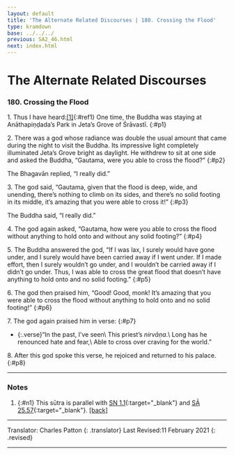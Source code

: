 ```yaml
---
layout: default
title: 'The Alternate Related Discourses | 180. Crossing the Flood'
type: kramdown
base: ../../../
previous: SA2_46.html
next: index.html
---
```


# The Alternate Related Discourses
### 180. Crossing the Flood

1\. Thus I have heard:[\[1\]](#n1){:#ref1} One time, the Buddha was staying at Anāthapiṇḍada’s Park in Jeta’s Grove of Śrāvastī.
{:#p1}

2\. There was a god whose radiance was double the usual amount that came during the night to visit the Buddha. Its impressive light completely illuminated Jeta’s Grove bright as daylight. He withdrew to sit at one side and asked the Buddha, “Gautama, were you able to cross the flood?”
{:#p2}

The Bhagavān replied, “I really did.”

3\. The god said, “Gautama, given that the flood is deep, wide, and unending, there’s nothing to climb on its sides, and there’s no solid footing in its middle, it’s amazing that you were able to cross it!”
{:#p3}

The Buddha said, “I really did.”

4\. The god again asked, “Gautama, how were you able to cross the flood without anything to hold onto and without any solid footing?”
{:#p4}

5\. The Buddha answered the god, “If I was lax, I surely would have gone under, and I surely would have been carried away if I went under. If I made effort, then I surely wouldn’t go under, and I wouldn’t be carried away if I didn’t go under. Thus, I was able to cross the great flood that doesn’t have anything to hold onto and no solid footing.”
{:#p5}

6\. The god then praised him, “Good! Good, monk! It’s amazing that you were able to cross the flood without anything to hold onto and no solid footing!”
{:#p6}

7\. The god again praised him in verse:
{:#p7}

* {:.verse}“In the past, I’ve seen\\
This priest’s <em>nirvāṇa</em>.\\
Long has he renounced hate and fear,\\
Able to cross over craving for the world.”

8\. After this god spoke this verse, he rejoiced and returned to his palace.
{:#p8}

---

### Notes

1. {:#n1} This sūtra is parallel with [SN 1.1](https://suttacentral.net/sn1.1){:target="_blank"} and [SĀ 25.57](../samyukta/25/SA25_57.html){:target="_blank"}. [\[back\]](#ref1)

---

Translator: Charles Patton
{: .translator}
Last Revised:11 February 2021
{: .revised}

---